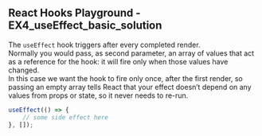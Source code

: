 ## React Hooks Playground - EX4_useEffect_basic_solution

The `useEffect` hook triggers after every completed render.<br>
Normally you would pass, as second parameter, an array of values that act as a reference for the hook: it will fire only when those values have changed.<br>
In this case we want the hook to fire only once, after the first render, so passing an empty array tells React that your effect doesn’t depend on any values from props or state, so it never needs to re-run.<br>

```javascript
useEffect(() => {
    // some side effect here
}, []);
```
